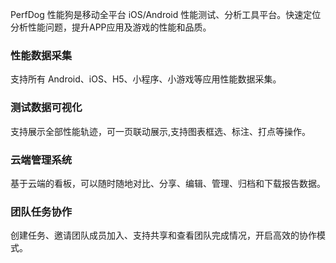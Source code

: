 PerfDog 性能狗是移动全平台 iOS/Android 性能测试、分析工具平台。快速定位分析性能问题，提升APP应用及游戏的性能和品质。

### 性能数据采集
支持所有 Android、iOS、H5、小程序、小游戏等应用性能数据采集。
### 测试数据可视化
支持展示全部性能轨迹，可一页联动展示,支持图表框选、标注、打点等操作。
### 云端管理系统
基于云端的看板，可以随时随地对比、分享、编辑、管理、归档和下载报告数据。
### 团队任务协作
创建任务、邀请团队成员加入、支持共享和查看团队完成情况，开启高效的协作模式。
